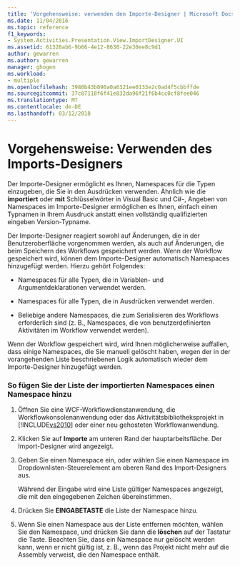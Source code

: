 ```yaml
---
title: 'Vorgehensweise: verwenden den Importe-Designer | Microsoft Docs'
ms.date: 11/04/2016
ms.topic: reference
f1_keywords:
- System.Activities.Presentation.View.ImportDesigner.UI
ms.assetid: 61328ab6-9b66-4e12-8630-22e30ee8c9d1
author: gewarren
ms.author: gewarren
manager: ghogen
ms.workload:
- multiple
ms.openlocfilehash: 3980b43b090a0a6321ee0133e2c0ad4f5cbbffde
ms.sourcegitcommit: 37c87118f6f41e832da96f21f6b4cc0cf8fee046
ms.translationtype: MT
ms.contentlocale: de-DE
ms.lasthandoff: 03/12/2018
---
```

# <a name="how-to-use-the-imports-designer"></a>Vorgehensweise: Verwenden des Imports-Designers
Der Importe-Designer ermöglicht es Ihnen, Namespaces für die Typen einzugeben, die Sie in den Ausdrücken verwenden. Ähnlich wie die **importiert** oder **mit** Schlüsselwörter in Visual Basic und C#-, Angeben von Namespaces im Importe-Designer ermöglichen es Ihnen, einfach einen Typnamen in Ihrem Ausdruck anstatt einen vollständig qualifizierten eingeben Version-Typname.  
  
 Der Importe-Designer reagiert sowohl auf Änderungen, die in der Benutzeroberfläche vorgenommen werden, als auch auf Änderungen, die beim Speichern des Workflows gespeichert werden. Wenn der Workflow gespeichert wird, können dem Importe-Designer automatisch Namespaces hinzugefügt werden. Hierzu gehört Folgendes:  
  
-   Namespaces für alle Typen, die in Variablen- und Argumentdeklarationen verwendet werden.  
  
-   Namespaces für alle Typen, die in Ausdrücken verwendet werden.  
  
-   Beliebige andere Namespaces, die zum Serialisieren des Workflows erforderlich sind (z. B., Namespaces, die von benutzerdefinierten Aktivitäten im Workflow verwendet werden).  
  
 Wenn der Workflow gespeichert wird, wird Ihnen möglicherweise auffallen, dass einige Namespaces, die Sie manuell gelöscht haben, wegen der in der vorangehenden Liste beschriebenen Logik automatisch wieder dem Importe-Designer hinzugefügt werden.  
  
### <a name="to-add-a-namespace-to-the-list-of-imported-namespaces"></a>So fügen Sie der Liste der importierten Namespaces einen Namespace hinzu  
  
1.  Öffnen Sie eine WCF-Workflowdienstanwendung, die Workflowkonsolenanwendung oder das Aktivitätsbibliotheksprojekt in [!INCLUDE[vs2010](../misc/includes/vs2010_md.md)] oder einer neu gehosteten Workflowanwendung.  
  
2.  Klicken Sie auf **Importe** am unteren Rand der hauptarbeitsfläche. Der Import-Designer wird angezeigt.  
  
3.  Geben Sie einen Namespace ein, oder wählen Sie einen Namespace im Dropdownlisten-Steuerelement am oberen Rand des Import-Designers aus.  
  
     Während der Eingabe wird eine Liste gültiger Namespaces angezeigt, die mit den eingegebenen Zeichen übereinstimmen.  
  
4.  Drücken Sie **EINGABETASTE** die Liste der Namespace hinzu.  
  
5.  Wenn Sie einen Namespace aus der Liste entfernen möchten, wählen Sie den Namespace, und drücken Sie dann die **löschen** auf der Tastatur die Taste. Beachten Sie, dass ein Namespace nur gelöscht werden kann, wenn er nicht gültig ist, z. B., wenn das Projekt nicht mehr auf die Assembly verweist, die den Namespace enthält.
